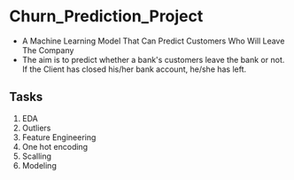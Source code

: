 # Churn_Prediction_Project

* A Machine Learning Model That Can Predict Customers Who Will Leave The Company
* The aim is to predict whether a bank's customers leave the bank or not. If the Client has closed his/her bank account, he/she has left.

 
## Tasks

1. EDA
2. Outliers
3. Feature Engineering
4. One hot encoding
5. Scalling
6. Modeling
  
